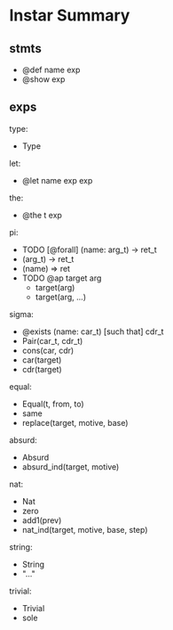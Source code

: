 # Instar Summary

## stmts

- @def name exp
- @show exp

## exps

type:
- Type

let:
- @let name exp exp

the:
- @the t exp

pi:
- TODO [@forall] (name: arg_t) -> ret_t
- (arg_t) -> ret_t
- (name) => ret
- TODO @ap target arg
  - target(arg)
  - target(arg, ...)

sigma:
- @exists (name: car_t) [such that] cdr_t
- Pair(car_t, cdr_t)
- cons(car, cdr)
- car(target)
- cdr(target)

equal:
- Equal(t, from, to)
- same
- replace(target, motive, base)

absurd:
- Absurd
- absurd_ind(target, motive)

nat:
- Nat
- zero
- add1(prev)
- nat_ind(target, motive, base, step)

string:
- String
- "..."

trivial:
- Trivial
- sole
